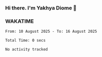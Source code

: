### Hi there. I'm Yakhya Diome 👋

### WAKATIME
<!--START_SECTION:waka-->

```txt
From: 10 August 2025 - To: 16 August 2025

Total Time: 0 secs

No activity tracked
```

<!--END_SECTION:waka-->
